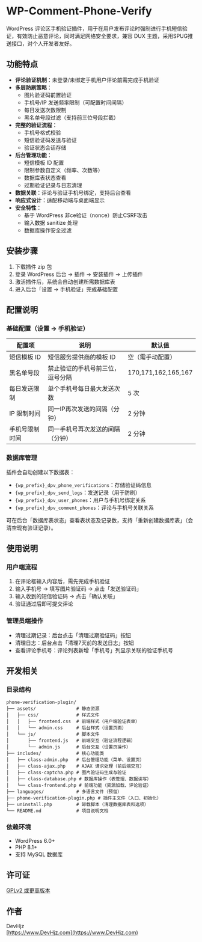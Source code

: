 # WP-Comment-Phone-Verify
WordPress 评论区手机验证插件，用于在用户发布评论时强制进行手机短信验证，有效防止恶意评论，同时满足网络安全要求，兼容 DUX 主题，采用SPUG推送接口，对个人开发者友好。

## 功能特点

- **评论验证机制**：未登录/未绑定手机用户评论前需完成手机验证
- **多层防刷策略**：
  - 图片验证码前置验证
  - 手机号/IP 发送频率限制（可配置时间间隔）
  - 每日发送次数限制
  - 黑名单号段过滤（支持前三位号段拦截）
- **完整的验证流程**：
  - 手机号格式校验
  - 短信验证码发送与验证
  - 验证状态会话存储
- **后台管理功能**：
  - 短信模板 ID 配置
  - 限制参数自定义（频率、次数等）
  - 数据库表状态查看
  - 过期验证记录与日志清理
- **数据关联**：评论与验证手机号绑定，支持后台查看
- **响应式设计**：适配移动端与桌面端显示
- **安全特性**：
  - 基于 WordPress 非ce验证（nonce）防止CSRF攻击
  - 输入数据 sanitize 处理
  - 数据库操作安全过滤

## 安装步骤

1. 下载插件 zip 包
2. 登录 WordPress 后台 → 插件 → 安装插件 → 上传插件
3. 激活插件后，系统会自动创建所需数据库表
4. 进入后台「设置 → 手机验证」完成基础配置

## 配置说明

### 基础配置（设置 → 手机验证）

| 配置项               | 说明                          | 默认值                  |
|----------------------|-------------------------------|-------------------------|
| 短信模板 ID          | 短信服务提供商的模板 ID       | 空（需手动配置）        |
| 黑名单号段           | 禁止验证的手机号前三位，逗号分隔 | 170,171,162,165,167     |
| 每日发送限制         | 单个手机号每日最大发送次数    | 5 次                    |
| IP 限制时间          | 同一IP再次发送的间隔（分钟）  | 2 分钟                  |
| 手机号限制时间       | 同一手机号再次发送的间隔（分钟）| 2 分钟                  |

### 数据库管理

插件会自动创建以下数据表：
- `{wp_prefix}_dpv_phone_verifications`：存储验证码信息
- `{wp_prefix}_dpv_send_logs`：发送记录（用于防刷）
- `{wp_prefix}_dpv_user_phones`：用户与手机号绑定关系
- `{wp_prefix}_dpv_comment_phones`：评论与手机号关联关系

可在后台「数据库表状态」查看表状态及记录数，支持「重新创建数据库表」（会清空现有验证记录）。

## 使用说明

### 用户端流程

1. 在评论框输入内容后，需先完成手机验证
2. 输入手机号 → 填写图片验证码 → 点击「发送验证码」
3. 输入收到的短信验证码 → 点击「确认关联」
4. 验证通过后即可提交评论

### 管理员端操作

- 清理过期记录：后台点击「清理过期验证码」按钮
- 清理日志：后台点击「清理7天前的发送日志」按钮
- 查看评论手机号：评论列表新增「手机号」列显示关联的验证手机号

## 开发相关

### 目录结构

```
phone-verification-plugin/
├── assets/               # 静态资源
│   ├── css/              # 样式文件
│   │   ├── frontend.css  # 前端样式（用户端验证表单）
│   │   └── admin.css     # 后台样式（设置页面）
│   └── js/               # 脚本文件
│       ├── frontend.js   # 前端交互（验证流程逻辑）
│       └── admin.js      # 后台交互（设置页操作）
├── includes/             # 核心功能类
│   ├── class-admin.php   # 后台管理功能（菜单、设置页）
│   ├── class-ajax.php    # AJAX 请求处理（前后端交互）
│   ├── class-captcha.php # 图片验证码生成与验证
│   ├── class-database.php # 数据库操作（表管理、数据读写）
│   └── class-frontend.php # 前端功能（资源加载、评论验证）
├── languages/            # 多语言文件（预留）
├── phone-verification-plugin.php # 插件主文件（入口、初始化）
├── uninstall.php         # 卸载脚本（清理数据库表和选项）
└── README.md             # 项目说明文档
```

### 依赖环境

- WordPress 6.0+
- PHP 8.1+
- 支持 MySQL 数据库

## 许可证

[GPLv2 或更高版本](https://www.gnu.org/licenses/gpl-2.0.html)

## 作者

DevHjz  
[https://www.DevHjz.com](https://www.DevHjz.com)
